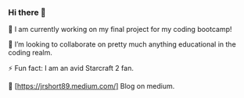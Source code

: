 ### Hi there  👋

🔭  I am currently working on my final project for my coding bootcamp!

👯  I’m looking to collaborate on pretty much anything educational in the coding realm.

⚡  Fun fact: I am an avid Starcraft 2 fan.

💬 [https://jrshort89.medium.com/] Blog on medium.
<!--
**jrshort89/jrshort89** is a ✨ _special_ ✨ repository because its `README.md` (this file) appears on your GitHub profile.

Here are some ideas to get you started:

- 🔭 I’m currently working on ...
- 🌱 I’m currently learning ...
- 👯 I’m looking to collaborate on ...
- 🤔 I’m looking for help with ...
- 💬 Ask me about ...
- 📫 How to reach me: ...
- 😄 Pronouns: ...
- ⚡ Fun fact: ...
-->
